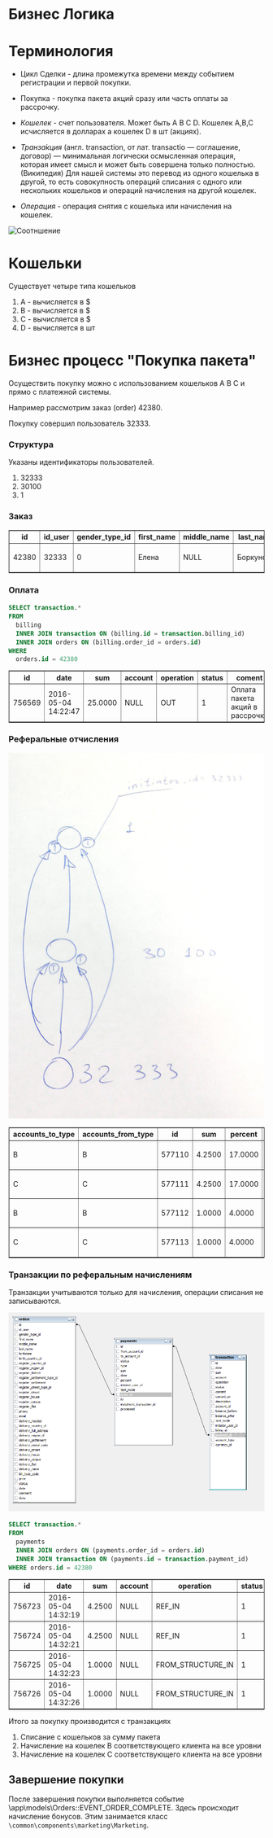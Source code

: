 Бизнес Логика
=============

# Терминология

- Цикл Сделки - длина промежутка времени между событием регистрации и первой покупки.
- Покупка - покупка пакета акций сразу или часть оплаты за рассрочку.

- *Кошелек* - счет пользователя. Может быть A B C D. Кошелек A,B,C исчисляется в долларах а кошелек D в шт (акциях).
- *Транза́кция* (англ. transaction, от лат. transactio — соглашение, договор) — минимальная логически осмысленная операция,
которая имеет смысл и может быть совершена только полностью. (Википедия)
Для нашей системы это перевод из одного кошелька в другой, то есть совокупность операций списания с одного или
нескольких кошельков и операций начисления на другой кошелек.
- *Операция* - операция снятия с кошелька или начисления на кошелек.

![Соотншение](images/busines/transaction.png)

# Кошельки

Существует четыре типа кошельков
1. A - вычисляется в $
1. B - вычисляется в $
1. C - вычисляется в $
1. D - вычисляется в шт

# Бизнес процесс "Покупка пакета"

Осуществить покупку можно с использованием кошельков A B C и прямо с платежной системы.

Например рассмотрим заказ (order) 42380.

Покупку совершил пользователь 32333.

### Структура

Указаны идентификаторы пользователей.

1. 32333
1. 30100
1. 1

### Заказ

<table border="1" style="border-collapse:collapse">
    <tr>
        <th>id</th>
        <th>id_user</th>
        <th>gender_type_id</th>
        <th>first_name</th>
        <th>middle_name</th>
        <th>last_name</th>
        <th>birthdate</th>
        <th>birth_country_id</th>
        <th>register_country_id</th>
        <th>register_region_id</th>
        <th>register_district</th>
        <th>register_settlement_type_id</th>
        <th>register_settlement</th>
        <th>register_street_type_id</th>
        <th>register_street</th>
        <th>register_house</th>
        <th>register_corpus</th>
        <th>register_flat</th>
        <th>phone</th>
        <th>email</th>
        <th>delivery_needed</th>
        <th>delivery_country_id</th>
        <th>delivery_full_address</th>
        <th>delivery_region_id</th>
        <th>delivery_settlement</th>
        <th>delivery_postal_code</th>
        <th>delivery_street</th>
        <th>delivery_house</th>
        <th>delivery_corpus</th>
        <th>delivery_flat</th>
        <th>delivery_name</th>
        <th>bill_type_code</th>
        <th>price</th>
        <th>status</th>
        <th>date</th>
        <th>comment</th>
        <th>data</th>
        <th>price_gbp</th>
        <th>brandshop_json</th>
        <th>actions_qnt</th>
        <th>price_currency_id</th>
        <th>price_in_price_list</th>
        <th>price_in_price_list_currency_id</th>
        <th>instalment</th>
        <th>payments_left</th>
        <th>deleted_by</th>
    </tr>
    <tr>
        <td>42380</td>
        <td>32333</td>
        <td>0</td>
        <td>Елена</td>
        <td>NULL</td>
        <td>Боркунова</td>
        <td>NULL</td>
        <td>0</td>
        <td>0</td>
        <td>NULL</td>
        <td>NULL</td>
        <td>0</td>
        <td></td>
        <td>NULL</td>
        <td>NULL</td>
        <td>NULL</td>
        <td>NULL</td>
        <td>NULL</td>
        <td>79038032303</td>
        <td>ele-borkunova@yandex.ru</td>
        <td>0</td>
        <td>0</td>
        <td>NULL</td>
        <td>NULL</td>
        <td></td>
        <td></td>
        <td></td>
        <td></td>
        <td>NULL</td>
        <td>NULL</td>
        <td></td>
        <td>A</td>
        <td>16000.00</td>
        <td>1</td>
        <td>2016-04-30 12:58:35</td>
        <td>NULL</td>
        <td></td>
        <td>0.00</td>
        <td></td>
        <td>150000</td>
        <td>2</td>
        <td>250.0000</td>
        <td>3</td>
        <td>1</td>
        <td>9</td>
        <td>0</td>
    </tr>
</table>

### Оплата

```sql
SELECT transaction.*
FROM
  billing
  INNER JOIN transaction ON (billing.id = transaction.billing_id)
  INNER JOIN orders ON (billing.order_id = orders.id)
WHERE
  orders.id = 42380
```

<table border="1" style="border-collapse:collapse">
    <tr>
        <th>id</th>
        <th>date</th>
        <th>sum</th>
        <th>account</th>
        <th>operation</th>
        <th>status</th>
        <th>coment</th>
        <th>coment_en</th>
        <th>description</th>
        <th>account_id</th>
        <th>balance_before</th>
        <th>balance_after</th>
        <th>test_mode</th>
        <th>initiator_user_id</th>
        <th>billing_id</th>
        <th>payment_id</th>
        <th>account_type</th>
        <th>currency_id</th>
    </tr>
    <tr>
        <td>756569</td>
        <td>2016-05-04 14:22:47</td>
        <td>25.0000</td>
        <td>NULL</td>
        <td>OUT</td>
        <td>1</td>
        <td>Оплата пакета акций в рассрочку</td>
        <td>Payment for shares instalment package</td>
        <td>NULL</td>
        <td>50039</td>
        <td>25.0000</td>
        <td>0.0000</td>
        <td>0</td>
        <td>NULL</td>
        <td>104173</td>
        <td>NULL</td>
        <td>A</td>
        <td>3</td>
    </tr>
</table>

### Реферальные отчисления

![Реферальные отчисления](images/busines_transaction_1.jpg)

<table border="1" style="border-collapse:collapse">
    <tr>
        <th>accounts_to_type</th>
        <th>accounts_from_type</th>
        <th>id</th>
        <th>sum</th>
        <th>percent</th>
        <th>from_account_id</th>
        <th>to_account_id</th>
        <th>lvl</th>
        <th>date</th>
        <th>user_to_id</th>
        <th>user_from_id</th>
    </tr>
    <tr>
        <td>B</td>
        <td>B</td>
        <td>577110</td>
        <td>4.2500</td>
        <td>17.0000</td>
        <td>50041</td>
        <td>600</td>
        <td>1</td>
        <td>2016-05-04 14:22:48</td>
        <td>30100</td>
        <td>32333</td>
    </tr>
    <tr>
        <td>C</td>
        <td>C</td>
        <td>577111</td>
        <td>4.2500</td>
        <td>17.0000</td>
        <td>109990</td>
        <td>22646</td>
        <td>1</td>
        <td>2016-05-04 14:22:48</td>
        <td>30100</td>
        <td>32333</td>
    </tr>
    <tr>
        <td>B</td>
        <td>B</td>
        <td>577112</td>
        <td>1.0000</td>
        <td>4.0000</td>
        <td>50041</td>
        <td>2</td>
        <td>2</td>
        <td>2016-05-04 14:22:48</td>
        <td>1</td>
        <td>32333</td>
    </tr>
    <tr>
        <td>C</td>
        <td>C</td>
        <td>577113</td>
        <td>1.0000</td>
        <td>4.0000</td>
        <td>109990</td>
        <td>9774</td>
        <td>2</td>
        <td>2016-05-04 14:22:48</td>
        <td>1</td>
        <td>32333</td>
    </tr>
</table>

### Транзакции по реферальным начислениям

Транзакции учитываются только для начисления, операции списания не записываются.

![Транзакции по реферальным начислениям](images/busines_structure.png)

```sql
SELECT transaction.*
FROM
  payments
  INNER JOIN orders ON (payments.order_id = orders.id)
  INNER JOIN transaction ON (payments.id = transaction.payment_id)
WHERE orders.id = 42380
```

<table border="1" style="border-collapse:collapse">
    <tr>
        <th>id</th>
        <th>date</th>
        <th>sum</th>
        <th>account</th>
        <th>operation</th>
        <th>status</th>
        <th>coment</th>
        <th>coment_en</th>
        <th>description</th>
        <th>account_id</th>
        <th>balance_before</th>
        <th>balance_after</th>
        <th>test_mode</th>
        <th>initiator_user_id</th>
        <th>billing_id</th>
        <th>payment_id</th>
        <th>account_type</th>
        <th>currency_id</th>
    </tr>
    <tr>
        <td>756723</td>
        <td>2016-05-04 14:32:19</td>
        <td>4.2500</td>
        <td>NULL</td>
        <td>REF_IN</td>
        <td>1</td>
        <td>Прибыль от лично приглашенного</td>
        <td>Personal invitee profit</td>
        <td>NULL</td>
        <td>600</td>
        <td>195.9089</td>
        <td>200.1589</td>
        <td>0</td>
        <td>32333</td>
        <td>NULL</td>
        <td>577110</td>
        <td></td>
        <td>3</td>
    </tr>
    <tr>
        <td>756724</td>
        <td>2016-05-04 14:32:21</td>
        <td>4.2500</td>
        <td>NULL</td>
        <td>REF_IN</td>
        <td>1</td>
        <td>Прибыль от лично приглашенного</td>
        <td>Personal invitee profit</td>
        <td>NULL</td>
        <td>22646</td>
        <td>1760.7089</td>
        <td>1764.9589</td>
        <td>0</td>
        <td>32333</td>
        <td>NULL</td>
        <td>577111</td>
        <td></td>
        <td>3</td>
    </tr>
    <tr>
        <td>756725</td>
        <td>2016-05-04 14:32:23</td>
        <td>1.0000</td>
        <td>NULL</td>
        <td>FROM_STRUCTURE_IN</td>
        <td>1</td>
        <td>Прибыль со структуры</td>
        <td>Structure profit</td>
        <td>NULL</td>
        <td>2</td>
        <td>14570.4272</td>
        <td>14571.4272</td>
        <td>0</td>
        <td>32333</td>
        <td>NULL</td>
        <td>577112</td>
        <td></td>
        <td>3</td>
    </tr>
    <tr>
        <td>756726</td>
        <td>2016-05-04 14:32:26</td>
        <td>1.0000</td>
        <td>NULL</td>
        <td>FROM_STRUCTURE_IN</td>
        <td>1</td>
        <td>Прибыль со структуры</td>
        <td>Structure profit</td>
        <td>NULL</td>
        <td>9774</td>
        <td>14591.6772</td>
        <td>14592.6772</td>
        <td>0</td>
        <td>32333</td>
        <td>NULL</td>
        <td>577113</td>
        <td></td>
        <td>3</td>
    </tr>
</table>

Итого за покупку производится с транзакциях

1. Списание с кошельков за сумму пакета
1. Начисление на кошелек B соответствующего клиента на все уровни
1. Начисление на кошелек C соответствующего клиента на все уровни


## Завершение покупки

После завершения покупки выполняется событие \app\models\Orders::EVENT_ORDER_COMPLETE.
Здесь происходит начисление бонусов.
Этим занимается класс `\common\components\marketing\Marketing`.


